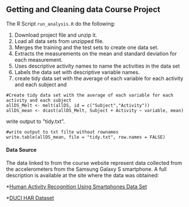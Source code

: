 ## Getting and Cleaning data Course Project
The R Script `run_analysis.R` do the following:

1. Download project file and unzip it.
2. Load all data sets from unzipped file.
3. Merges the training and the test sets to create one data set.
4. Extracts the measurements on the mean and standard deviation for each measurement. 
5. Uses descriptive activity names to name the activities in the data set
6. Labels the data set with descriptive variable names. 
7. create tidy data set with the average of each variable for each activity and each subject and 
```
#Create tidy data set with the average of each variable for each activity and each subject
allDS_Melt <- melt(allDS, id = c("Subject","Activity"))
allDS_mean <- dcast(allDS_Melt, Subject + Activity ~ variable, mean)
```
write output to "tidy.txt".
```
#write output to txt filte without rownames
write.table(allDS_mean, file = "tidy.txt", row.names = FALSE)
```

#### Data Source
The data linked to from the course website represent data collected from the accelerometers from the Samsung Galaxy S smartphone. A full description is available at the site where the data was obtained: 

*[Human Activity Recognition Using Smartphones Data Set](http://archive.ics.uci.edu/ml/datasets/Human+Activity+Recognition+Using+Smartphones)
 
*[DUCI HAR Dataset](https://d396qusza40orc.cloudfront.net/getdata%2Fprojectfiles%2FUCI%20HAR%20Dataset.zip) 

